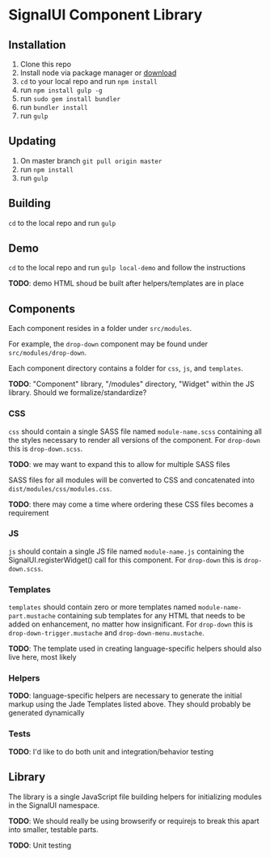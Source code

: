 # SignalUI Component Library

## Installation

1. Clone this repo
2. Install node via package manager or [download](http://nodejs.org/download/)
3. `cd` to your local repo and run `npm install`
4. run `npm install gulp -g`
4. run `sudo gem install bundler`
5. run `bundler install`
6. run `gulp`

## Updating

1. On master branch `git pull origin master`
2. run `npm install`
3. run `gulp`

## Building

`cd` to the local repo and run `gulp`

## Demo

`cd` to the local repo and run `gulp local-demo` and follow the instructions

**TODO**: demo HTML shoud be built after helpers/templates are in place

## Components

Each component resides in a folder under `src/modules`.

For example, the `drop-down` component may be found under `src/modules/drop-down`.

Each component directory contains a folder for `css`, `js`, and `templates`.

**TODO**: "Component" library, "/modules" directory, "Widget" within the JS library. Should we formalize/standardize?

### CSS

`css` should contain a single SASS file named `module-name.scss` containing all the styles necessary to render all versions of the component. For `drop-down` this is `drop-down.scss`.

**TODO**: we may want to expand this to allow for multiple SASS files

SASS files for all modules will be converted to CSS and concatenated into `dist/modules/css/modules.css`.

**TODO**: there may come a time where ordering these CSS files becomes a requirement

### JS

`js` should contain a single JS file named `module-name.js` containing the SignalUI.registerWidget() call for this component. For `drop-down` this is `drop-down.scss`.

### Templates

`templates` should contain zero or more templates  named `module-name-part.mustache` containing sub templates for any HTML that needs to be added on enhancement, no matter how insignificant. For `drop-down` this is `drop-down-trigger.mustache` and `drop-down-menu.mustache`.

**TODO**: The template used in creating language-specific helpers should also live here, most likely

### Helpers

**TODO**: language-specific helpers are necessary to generate the initial markup using the Jade Templates listed above. They should probably be generated dynamically

### Tests

**TODO**: I'd like to do both unit and integration/behavior testing

## Library

The library is a single JavaScript file building helpers for initializing modules in the SignalUI namespace.

**TODO**: We should really be using browserify or requirejs to break this apart into smaller, testable parts.

**TODO**: Unit testing
